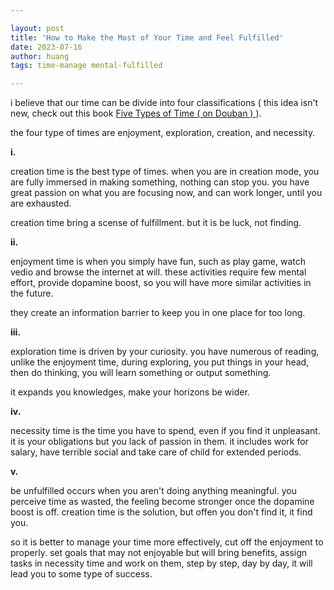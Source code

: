 ```yaml
---

layout: post
title: 'How to Make the Most of Your Time and Feel Fulfilled'
date: 2023-07-16
author: huang
tags: time-manage mental-fulfilled

---
```


i believe that our time can be divide into four classifications ( this idea isn't new, check out this book [ Five Types of Time ( on Douban ) ](https://book.douban.com/subject/35234117/) ).

the four type of times are enjoyment, exploration, creation, and necessity.


**i.**

creation time is the best type of times. when you are in creation mode, you are fully immersed in making something, nothing can stop you. you have great passion on what you are focusing now, and can work longer, until you are exhausted.

creation time bring a scense of fulfillment. but  it is be luck, not finding.

**ii.**

enjoyment time is when you simply have fun, such as play game, watch vedio and browse the internet at will. these activities require few mental effort, provide dopamine boost, so you will have more similar activities in the future.

they create an information barrier to keep you in one place for too long.

**iii.**

exploration time is driven by your curiosity. you have numerous of reading, unlike the enjoyment time, during exploring, you put things in your head, then do thinking, you will learn something or output something.

it expands you knowledges, make your horizons be wider.

**iv.**

necessity time is the time you have to spend, even if you find it unpleasant. it is your obligations but you lack of passion in them.  it includes work for salary, have terrible social and take care of child for extended periods.

**v.**

be unfulfilled occurs when you aren't doing anything meaningful.  you perceive time as wasted, the feeling  become stronger once the dopamine boost is off. creation time is the solution, but offen you don't find it, it find you.

so it is better to manage your time more effectively, cut off the enjoyment  to properly. set goals that may not enjoyable but will bring benefits, assign tasks in necessity  time and work on them, step by step, day by day, it will lead you to some type of success.
